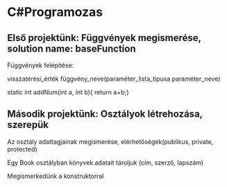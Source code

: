 # C#Programozas

## Első projektünk: Függvények megismerése, solution name: baseFunction

Függvények felépítése:

visszatérési_érték függvény_neve(paraméter_lista_tipusa paraméter_neve)

static int addNum(int a, int b){ return a+b;}

## Második projektünk: Osztályok létrehozása, szerepük

Az osztály adattagjainak megismerése, elérhetőségek(publikus, private, protected)

Egy Book osztályban könyvek adatait tároljuk (cím, szerző, lapszám)

Megismerkedünk a konstruktorral




